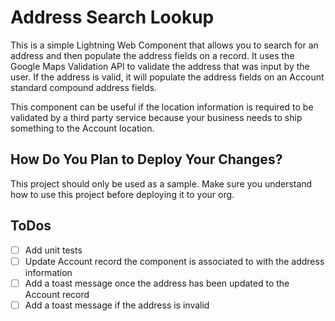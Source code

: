 # Address Search Lookup

This is a simple Lightning Web Component that allows you to search for an address and then populate the address fields on a record. It uses the Google Maps Validation API to validate the address that was input by the user. If the address is valid, it will populate the address fields on an Account standard compound address fields.

This component can be useful if the location information is required to be validated by a third party service because your business needs to ship something to the Account location.

## How Do You Plan to Deploy Your Changes?

This project should only be used as a sample. Make sure you understand how to use this project before deploying it to your org.

## ToDos

- [ ] Add unit tests
- [ ] Update Account record the component is associated to with the address information
- [ ] Add a toast message once the address has been updated to the Account record
- [ ] Add a toast message if the address is invalid